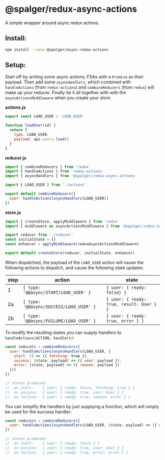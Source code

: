 # @spalger/redux-async-actions

A simple wrapper around async redux actions.

## Install:

```sh
npm install --save @spalger/async-redux-actions
```

## Setup:


Start off by writing some async actions; FSAs with a `Promise` as their payload. Then add some `asyncHandlers`, which combined with `handleActions` (from `redux-actions`) and `combineReducers` (from `redux`) will make up your reducer. Finally tie it all together with with the `asyncActionsMiddleware` when you create your store.


**actions.js**
```js
export const LOAD_USER = 'LOAD_USER'

function loadUser(id) {
  return {
    type: LOAD_USER,
    payload: api.users.load()
  }
}
```

**reducer.js**
```js
import { combineReducers } from 'redux'
import { handleActions } from 'redux-actions'
import { asyncHandlers } from '@spalger/redux-async-actions'

import { LOAD_USER } from './actions'

export default combineReducers({
  user: handleActions(asyncHandlers(LOAD_USER))
})
```

**store.js**
```js
import { createStore, applyMiddleware } from 'redux'
import { middleware as asyncActionsMiddleware } from '@spalger/redux-async-actions'

import reducer from './reducer'
const initialState = {}
const enhancer = applyMiddleware(reduxAsyncActionsMiddleware)

export default createStore(reducer, initialState, enhancer)
```

When dispatched, the payload of the `LOAD_USER` action will cause the following actions to dispatch, and cause the following state updates:

| step | action | state |
| --- | --- | --- |
| 1 | `{ type: '@@async/START/LOAD_USER' }` | `{ user: { ready: false} }` |
| 2a | `{ type: '@@async/SUCCESS/LOAD_USER' }` | `{ user: { ready: true, result: User } }` |
| 2b | `{ type: '@@async/FAILURE/LOAD_USER' }` | `{ user: { ready: true, error } }` |

To modify the resulting states you can supply handlers to `handleActions(ACTION, handlers)`:

```js
const reducers = combineReducers({
  user: handleActions(asyncHandlers(LOAD_USER, {
    start: () => ({ fetching: true }),               
    success: (state, payload) => ({ user: payload }),
    error: (state, payload) => ({ reason: payload })
  }))
})

// states produced:
//  on start:    { user: { ready: false, fetching: true } }
//  on success:  { user: { ready: true, user: User } }
//  on failure:  { user: { ready: true, reason: error } }
```

You can simplify the handlers by just supplying a function, which will simply be used for the success handler:

```js
const reducers = combineReducers({
  user: handleActions(asyncHandlers(LOAD_USER, (state, payload) => ({ user: payload })))
})

// states produced:
//  on start:    { user: { ready: false } }
//  on success:  { user: { ready: true, user: User } }
//  on failure:  { user: { ready: true, error: error } }
```
